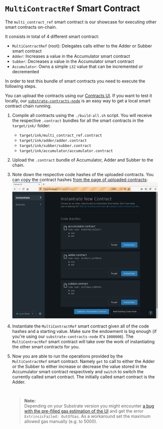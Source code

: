 # `MultiContractRef` Smart Contract

The `multi_contract_ref` smart contract is our showcase for executing other smart
contracts on-chain.

It consists in total of 4 different smart contract:

- `MultiContractRef` (root): Delegates calls either to the Adder or Subber smart contract
- `Adder`: Increases a value in the Accumulator smart contract
- `Subber`: Decreases a value in the Accumulator smart contract
- `Accumulator`: Owns a simple `i32` value that can be incremented or decremented

In order to test this bundle of smart contracts you need to execute the
following steps.

You can upload the contracts using our [Contracts UI](https://contracts-ui.substrate.io/).
If you want to test it locally, our [`substrate-contracts-node`](https://use.ink/getting-started/setup/#installing-the-substrate-smart-contracts-node)
is an easy way to get a local smart contract chain running.

1. Compile all contracts using the `./build-all.sh` script.
   You will receive the respective `.contract` bundles for all the smart contracts in the `target/ink/` folder:
   * `target/ink/multi_contract_ref.contract`
   * `target/ink/adder/adder.contract`
   * `target/ink/subber/subber.contract`
   * `target/ink/accumulator/accumulator.contract`
1. Upload the `.contract` bundle of Accumulator, Adder and Subber to the chain.
1. Note down the respective code hashes of the uploaded contracts. You can
   copy the contract hashes [from the page of uploaded contracts](https://contracts-ui.substrate.io/):<br/>
   [<img src="./.images/code-hashes.png" width="600" alt="Code Hashes Overview" />](https://contracts-ui.substrate.io/)
1. Instantiate the `MultiContractRef` smart contract given all of the code hashes and a starting value.
   Make sure the endowment is big enough (if you're using our `substrate-contracts-node` it's `1000000`).
   The `MultiContractRef` smart contract will take over the work of instantiating the other smart contracts for you.
1. Now you are able to run the operations provided by the `MultiContractRef` smart contract.
   Namely `get` to call to either the Adder or the Subber to either increase or decrease
   the value stored in the Accumulator smart contract respectively and `switch` to switch the currently
   called smart contract.
   The initially called smart contract is the Adder.

   <br/>

   > __Note:__<br/>
   > Depending on your Substrate version you might encounter [a bug with the pre-filled gas estimation of the UI](https://github.com/paritytech/substrate/issues/8693)
   > and get the error `ExtrinsicFailed: OutOfGas`.
   > As a workaround set the maximum allowed gas manually (e.g. to 5000).
